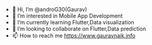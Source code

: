 - 👋 Hi, I’m @androG30(Gaurav)
- 👀 I’m interested in Mobile App Development
- 🌱 I’m currently learning Flutter,Data visualization
- 💞️ I’m looking to collaborate on Flutter,Data prediction 
- 📫 How to reach me  https://www.gauravnaik.info

<!---
androG30/androG30 is a ✨ special ✨ repository because its `README.md` (this file) appears on your GitHub profile.
You can click the Preview link to take a look at your changes.
--->
